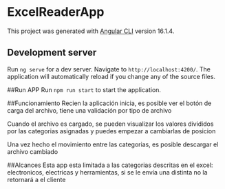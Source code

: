 # ExcelReaderApp

This project was generated with [Angular CLI](https://github.com/angular/angular-cli) version 16.1.4.

## Development server

Run `ng serve` for a dev server. Navigate to `http://localhost:4200/`. The application will automatically reload if you change any of the source files.


##Run APP
Run `npm run start` to start the application.

##Funcionamiento
Recien la aplicación inicia, es posible ver el botón de carga del archivo, tiene una validación por tipo de archivo

Cuando el archivo es cargado, se pueden visualizar los valores divididos por las categorias asignadas y puedes empezar a cambiarlas de posicion

Una vez hecho el movimiento entre las categorias, es posible descargar el archivo cambiado

##Alcances
Esta app esta limitada a las categorias descritas en el excel: electronicos, electricas y herramientas, si se le envía una distinta no la retornará a el cliente
